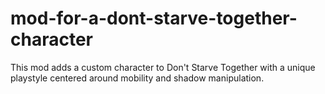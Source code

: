 # mod-for-a-dont-starve-together-character
This mod adds a custom character to Don't Starve Together with a unique playstyle centered around mobility and shadow manipulation.
